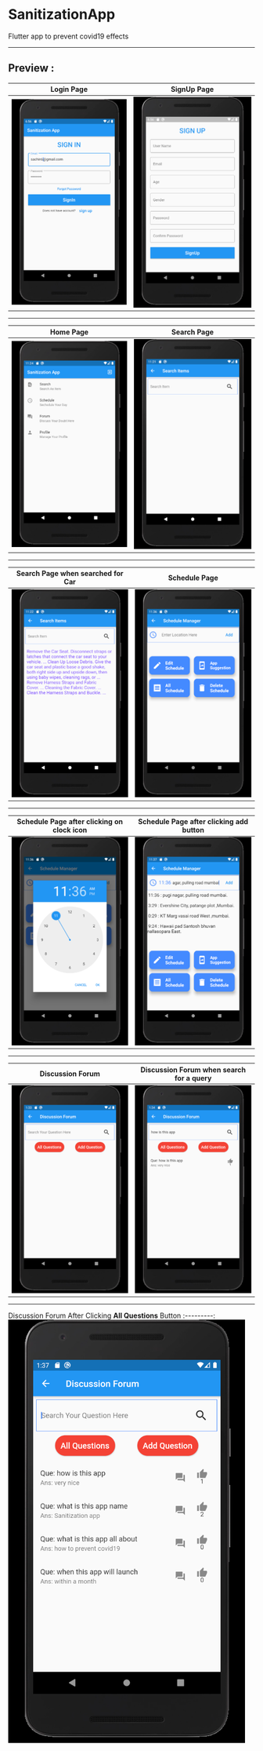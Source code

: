 # SanitizationApp
Flutter app to prevent covid19 effects

---

## Preview :

Login Page | SignUp Page
:---------:|:-----------:
![](./readme_img/login.png)|![](./readme_img/signup.png)

---

Home Page | Search Page
:---------:|:-----------:
![](./readme_img/home_screen.png)|![](./readme_img/search_item.png)

---

Search Page when searched for Car | Schedule Page
:---------:|:-----------:
![](./readme_img/search2.png)|![](./readme_img/schedule.png)

---

Schedule Page after clicking on clock icon | Schedule Page after clicking add button
:---------:|:-----------:
![](./readme_img/schedule2.png)|![](./readme_img/schedule3.png)

---

Discussion Forum | Discussion Forum when search for a query
:---------:|:-----------:
![](./readme_img/disc_h.png)|![](./readme_img/disc_search.png)

---

Discussion Forum After Clicking **All Questions** Button
:---------:
![](./readme_img/disc_allques.png)
